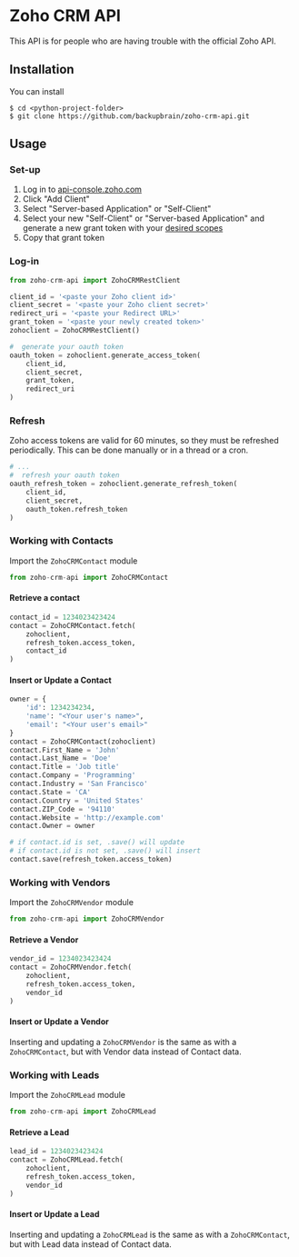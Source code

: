 # Zoho CRM API
This API is for people who are having trouble with the official Zoho API.


## Installation

You can install 
```
$ cd <python-project-folder>
$ git clone https://github.com/backupbrain/zoho-crm-api.git
```

## Usage

### Set-up

1) Log in to [api-console.zoho.com](https://api-console.zoho.com)
2) Click "Add Client"
3) Select  "Server-based Application" or "Self-Client"
4) Select your new "Self-Client" or "Server-based Application" and generate a new grant token with your [desired scopes](https://www.zoho.com/crm/developer/docs/api/oauth-overview.html#scopes)
5) Copy that grant token

### Log-in 


```python
from zoho-crm-api import ZohoCRMRestClient

client_id = '<paste your Zoho client id>'
client_secret = '<paste your Zoho client secret>'
redirect_uri = '<paste your Redirect URL>'
grant_token = '<paste your newly created token>'
zohoclient = ZohoCRMRestClient()

#  generate your oauth token
oauth_token = zohoclient.generate_access_token(
    client_id,
    client_secret,
    grant_token,
    redirect_uri
)
```

### Refresh 

Zoho access tokens are valid for 60 minutes, so they must be  refreshed periodically. This can be done manually or in a thread or a cron.

```python
# ...
#  refresh your oauth token
oauth_refresh_token = zohoclient.generate_refresh_token(
    client_id,
    client_secret,
    oauth_token.refresh_token
)
```

### Working with Contacts

Import the `ZohoCRMContact` module

```python
from zoho-crm-api import ZohoCRMContact
```

#### Retrieve a contact

```python
contact_id = 1234023423424
contact = ZohoCRMContact.fetch(
	zohoclient,
	refresh_token.access_token,
	contact_id
)
```

#### Insert or Update a Contact

```python
owner = {
    'id': 1234234234,
    'name': "<Your user's name>",
    'email': "<Your user's email>"
}
contact = ZohoCRMContact(zohoclient)
contact.First_Name = 'John'
contact.Last_Name = 'Doe'
contact.Title = 'Job title'
contact.Company = 'Programming'
contact.Industry = 'San Francisco'
contact.State = 'CA'
contact.Country = 'United States'
contact.ZIP_Code = '94110'
contact.Website = 'http://example.com'
contact.Owner = owner

# if contact.id is set, .save() will update
# if contact.id is not set, .save() will insert
contact.save(refresh_token.access_token)
```


### Working with Vendors

Import the `ZohoCRMVendor` module

```python
from zoho-crm-api import ZohoCRMVendor
```

#### Retrieve a Vendor

```python
vendor_id = 1234023423424
contact = ZohoCRMVendor.fetch(
	zohoclient,
	refresh_token.access_token,
    vendor_id
)
```

#### Insert or Update a Vendor

Inserting  and updating a `ZohoCRMVendor` is the  same as with a `ZohoCRMContact`,  but with Vendor data instead of Contact data.

### Working with Leads

Import the `ZohoCRMLead` module

```python
from zoho-crm-api import ZohoCRMLead
```

#### Retrieve a Lead

```python
lead_id = 1234023423424
contact = ZohoCRMLead.fetch(
	zohoclient,
	refresh_token.access_token,
    vendor_id
)
```

#### Insert or Update a Lead

Inserting and updating a `ZohoCRMLead` is the same as with a `ZohoCRMContact`,  but with Lead data instead of Contact data.